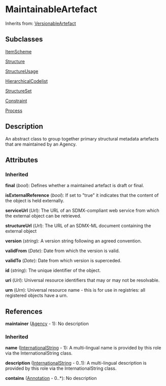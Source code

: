 
# MaintainableArtefact

Inherits from: [VersionableArtefact](VersionableArtefact.md)

## Subclasses

[ItemScheme](ItemScheme.md)

[Structure](Structure.md)

[StructureUsage](StructureUsage.md)

[HierarchicalCodelist](../HierarchicalCodelists/HierarchicalCodelist.md)

[StructureSet](../StructureMaps/StructureSet.md)

[Constraint](../Constraints/Constraint.md)

[Process](../Process/Process.md)



## Description

An abstract class to group together primary structural metadata artefacts that are maintained by an Agency.


## Attributes

### Inherited

**final** (*bool*): Defines whether a maintained artefact is draft or final.

**isExternalReference** (*bool*): If set to "true" it indicates that the content of the object is held externally.

**serviceUrl** (*Url*): The URL of an SDMX-compliant web service from which the external object can be retrieved.

**structureUrl** (*Url*): The URL of an SDMX-ML document containing the external object

**version** (*string*): A version string following an agreed convention.

**validFrom** (*Date*): Date from which the version is valid.

**validTo** (*Date*): Date from which version is superceded.

**id** (*string*): The unique identifier of the object.

**uri** (*Url*): Universal resource identifiers that may or may not be resolvable.

**urn** (*Urn*): Universal resource name - this is for use in registries: all registered objects have a urn.



## References

**maintainer** ([Agency](../OrganisationSchemes/Agency.md) - 1): No description

### Inherited

**name** ([InternationalString](InternationalString.md) - 1): A multi-lingual name is provided by this role via the InternationalString class.

**description** ([InternationalString](InternationalString.md) - 0..1): A multi-lingual description is provided by this role via the InternationalString class.

**contains** ([Annotation](Annotation.md) - 0..*): No description




